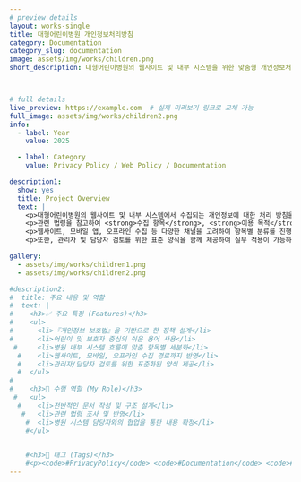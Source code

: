 ```yaml
---
# preview details
layout: works-single
title: 대형어린이병원 개인정보처리방침
category: Documentation
category_slug: documentation
image: assets/img/works/children.png
short_description: 대형어린이병원의 웹사이트 및 내부 시스템을 위한 맞춤형 개인정보처리방침 문서를 설계하고 작성한 사례입니다.



# full details
live_preview: https://example.com  # 실제 미리보기 링크로 교체 가능
full_image: assets/img/works/children2.png
info:
  - label: Year
    value: 2025

  - label: Category
    value: Privacy Policy / Web Policy / Documentation

description1:
  show: yes
  title: Project Overview
  text: |
    <p>대형어린이병원의 웹사이트 및 내부 시스템에서 수집되는 개인정보에 대한 처리 방침을 체계적으로 정리한 문서를 작성했습니다.</p>
    <p>관련 법령을 참고하여 <strong>수집 항목</strong>, <strong>이용 목적</strong>, <strong>보유 및 파기 절차</strong>, <strong>위탁 및 제3자 제공</strong>, <strong>정보주체의 권리</strong> 등에 대한 내용을 명확하게 구성하였습니다.</p>
    <p>웹사이트, 모바일 앱, 오프라인 수집 등 다양한 채널을 고려하여 항목별 분류를 진행했고, 병원 내부 관리 시스템 흐름에 맞춰 구조화하였습니다.</p>
    <p>또한, 관리자 및 담당자 검토를 위한 표준 양식을 함께 제공하여 실무 적용이 가능하도록 설계했습니다.</p>

gallery:
  - assets/img/works/children1.png
  - assets/img/works/children2.png

#description2:
#  title: 주요 내용 및 역할
#  text: |
#    <h3>✅ 주요 특징 (Features)</h3>
#    <ul>
#      <li>『개인정보 보호법』을 기반으로 한 정책 설계</li>
#      <li>어린이 및 보호자 중심의 쉬운 용어 사용</li>
 #     <li>병원 내부 시스템 흐름에 맞춘 항목별 세분화</li>
  #    <li>웹사이트, 모바일, 오프라인 수집 경로까지 반영</li>
  #    <li>관리자/담당자 검토를 위한 표준화된 양식 제공</li>
  #  </ul>
#
#    <h3>🙋 수행 역할 (My Role)</h3>
 #   <ul>
  #    <li>전반적인 문서 작성 및 구조 설계</li>
   #   <li>관련 법령 조사 및 반영</li>
    #  <li>병원 시스템 담당자와의 협업을 통한 내용 확정</li>
    #</ul>
    

    #<h3>🔖 태그 (Tags)</h3>
    #<p><code>#PrivacyPolicy</code> <code>#Documentation</code> <code>#Healthcare</code> <code>#Compliance</code> <code>#Branding</code></p>
---
```

